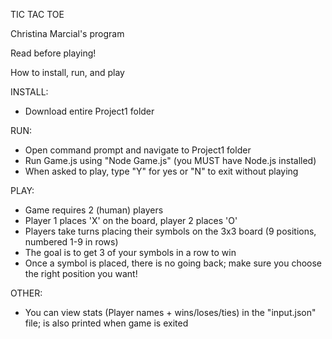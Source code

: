 TIC TAC TOE

Christina Marcial's program

Read before playing!

How to install, run, and play

INSTALL:
- Download entire Project1 folder

RUN:
- Open command prompt and navigate to Project1 folder
- Run Game.js using "Node Game.js" (you MUST have Node.js installed)
- When asked to play, type "Y" for yes or "N" to exit without playing

PLAY:
- Game requires 2 (human) players
- Player 1 places 'X' on the board, player 2 places 'O'
- Players take turns placing their symbols on the 3x3 board (9 positions, numbered 1-9 in rows)
- The goal is to get 3 of your symbols in a row to win
- Once a symbol is placed, there is no going back; make sure you choose the right position you want!

OTHER:
- You can view stats (Player names + wins/loses/ties) in the "input.json" file; is also printed when game is exited